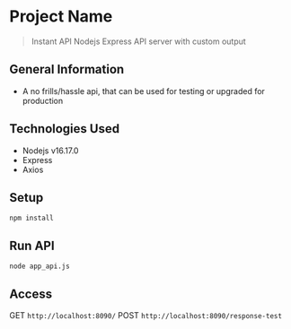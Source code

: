 # Project Name
> Instant API
> Nodejs Express API server with custom output

## General Information
- A no frills/hassle api, that can be used for testing or upgraded for production

## Technologies Used
- Nodejs v16.17.0
- Express
- Axios

## Setup
`npm install`

## Run API
`node app_api.js`

## Access
GET `http://localhost:8090/`
POST `http://localhost:8090/response-test`